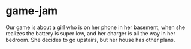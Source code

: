 # game-jam
Our game is about a girl who is on her phone in her basement, when she realizes the battery is super low, and her charger is all the way in her bedroom. She decides to go upstairs, but her house has other plans.
